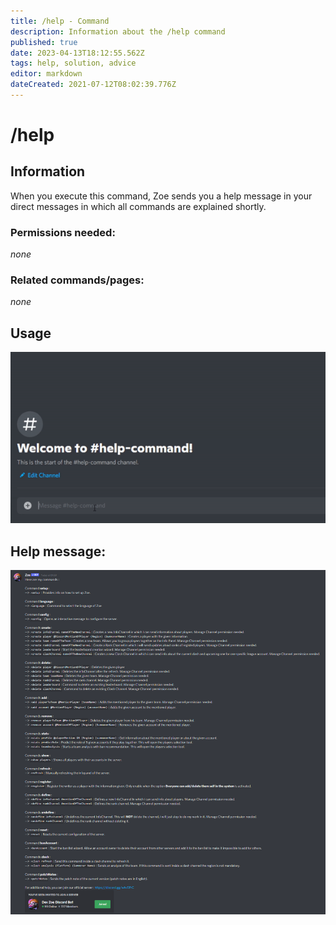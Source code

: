```yaml
---
title: /help - Command
description: Information about the /help command
published: true
date: 2023-04-13T18:12:55.562Z
tags: help, solution, advice
editor: markdown
dateCreated: 2021-07-12T08:02:39.776Z
---
```


# /help

## Information

When you execute this command, Zoe sends you a help message in your direct messages in which all commands are explained shortly. 

### Permissions needed:

*none*

### Related commands/pages:

*none*

## Usage

![](/en-help-command.gif)

## Help message:

![](/en-help_message.png)